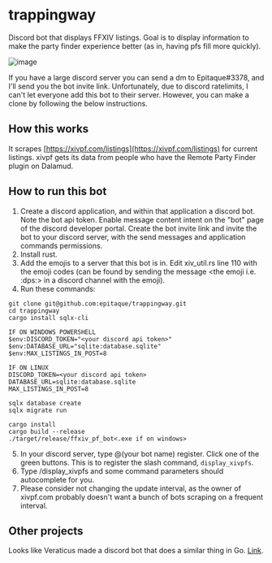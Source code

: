 # trappingway
Discord bot that displays FFXIV listings. Goal is to display information to make the party finder experience better (as in, having pfs fill more quickly).

![image](https://user-images.githubusercontent.com/7350617/178365515-c3431fbe-bd8b-47ac-9d07-f60624ed8b1d.png)

If you have a large discord server you can send a dm to Epitaque#3378, and I'll send you the bot invite link. Unfortunately, due to discord ratelimits, I can't let everyone add this bot to their server. However, you can make a clone by following the below instructions.

## How this works
It scrapes [https://xivpf.com/listings](https://xivpf.com/listings) for current listings. xivpf gets its data from people who have the Remote Party Finder plugin on Dalamud.

## How to run this bot
1. Create a discord application, and within that application a discord bot. Note the bot api token. Enable message content intent on the "bot" page of the discord developer portal. Create the bot invite link and invite the bot to your discord server, with the send messages and application commands permissions.
2. Install rust.
3. Add the emojis to a server that this bot is in. Edit xiv_util.rs line 110 with the emoji codes (can be found by sending the message \<the emoji i.e. :dps:> in a discord channel with the emoji).
4. Run these commands:
```
git clone git@github.com:epitaque/trappingway.git
cd trappingway
cargo install sqlx-cli

IF ON WINDOWS POWERSHELL
$env:DISCORD_TOKEN="<your discord api token>"
$env:DATABASE_URL="sqlite:database.sqlite"
$env:MAX_LISTINGS_IN_POST=8

IF ON LINUX
DISCORD_TOKEN=<your discord api token>
DATABASE_URL=sqlite:database.sqlite
MAX_LISTINGS_IN_POST=8

sqlx database create
sqlx migrate run

cargo install
cargo build --release
./target/release/ffxiv_pf_bot<.exe if on windows>
```
5. In your discord server, type @(your bot name) register. Click one of the green buttons. This is to register the slash command, `display_xivpfs`.
6. Type /display_xivpfs and some command parameters should autocomplete for you.
7. Please consider not changing the update interval, as the owner of xivpf.com probably doesn't want a bunch of bots scraping on a frequent interval.

## Other projects
Looks like Veraticus made a discord bot that does a similar thing in Go. [Link](https://github.com/Veraticus/trappingway).
